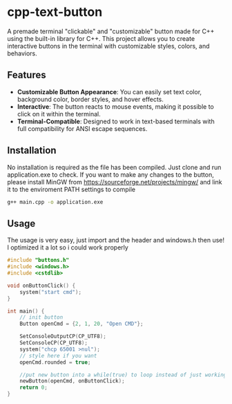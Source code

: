 # cpp-text-button

A premade terminal "clickable" and "customizable" button made for C++ using the built-in library for C++. This project allows you to create interactive buttons in the terminal with customizable styles, colors, and behaviors.

## Features
- **Customizable Button Appearance**: You can easily set text color, background color, border styles, and hover effects.
- **Interactive**: The button reacts to mouse events, making it possible to click on it within the terminal.
- **Terminal-Compatible**: Designed to work in text-based terminals with full compatibility for ANSI escape sequences.

## Installation
No installation is required as the file has been compiled. Just clone and run application.exe to check. If you want to make any changes to the button, please
install MinGW from https://sourceforge.net/projects/mingw/ and link it to the enviroment PATH settings to compile

```bash
g++ main.cpp -o application.exe
```

## Usage
The usage is very easy, just import and the header and windows.h then use! I optimized it a lot so i could work properly

```cpp
#include "buttons.h"
#include <windows.h>
#include <cstdlib>

void onButtonClick() {
    system("start cmd");
}

int main() {
    // init button
    Button openCmd = {2, 1, 20, "Open CMD"};

    SetConsoleOutputCP(CP_UTF8);
    SetConsoleCP(CP_UTF8);
    system("chcp 65001 >nul");
    // style here if you want
    openCmd.rounded = true;

    //put new button into a while(true) to loop instead of just working once
    newButton(openCmd, onButtonClick);
    return 0;
}
```
